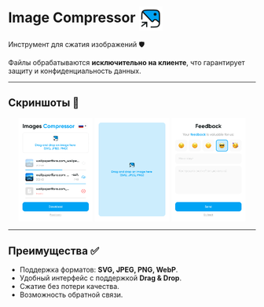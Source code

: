 # Image Compressor <img align="center" src="images/picture.svg" alt="Иконка" width="48" height="48">

Инструмент для сжатия изображений 🛡️

Файлы обрабатываются **исключительно на клиенте**, что гарантирует защиту и конфиденциальность данных.

---

## Скриншоты 📸

<p align="center">
  <img src="images/main.png" alt="Главный экран" width="30%" />
  <img src="images/dragndrop.png" alt="Drag & Drop" width="30%" />
  <img src="images/feedback.png" alt="Форма Feedback" width="30%" />
</p>

---

## Преимущества ✅

- Поддержка форматов: **SVG, JPEG, PNG, WebP**.
- Удобный интерфейс с поддержкой **Drag & Drop**.
- Сжатие без потери качества.
- Возможность обратной связи.
